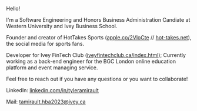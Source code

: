Hello!

I'm a Software Engineering and Honors Business Administration Candiate at Western University and Ivey Business School.

Founder and creator of HotTakes Sports ([apple.co/2VloCte](url) // [hot-takes.net](url)), the social media for sports fans.

Developer for Ivey FinTech Club ([iveyfintechclub.ca/index.html](url));
Currently working as a back-end engineer for the BGC London online education platform and event managing service.

Feel free to reach out if you have any questions or you want to collaborate!

LinkedIn: [linkedin.com/in/tyleramirault](url)

Mail: tamirault.hba2023@ivey.ca
